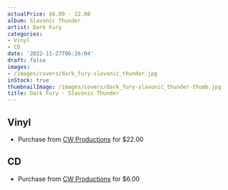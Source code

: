 ```yaml
---
actualPrice: $6.00 - 22.00
album: Slavonic Thunder
artist: Dark Fury
categories:
- Vinyl
- CD
date: '2022-11-27T06:26:04'
draft: false
images:
- /images/covers/dark_fury-slavonic_thunder.jpg
inStock: true
thumbnailImage: /images/covers/dark_fury-slavonic_thunder-thumb.jpg
title: Dark Fury - Slavonic Thunder
---
```


## Vinyl
* Purchase from [CW Productions](https://shop.cwproductions.net/products/dark-fury-slavonic-thunder-lp) for $22.00
## CD
* Purchase from [CW Productions](https://shop.cwproductions.net/products/dark-fury-slavonic-thunder-cd) for $6.00
